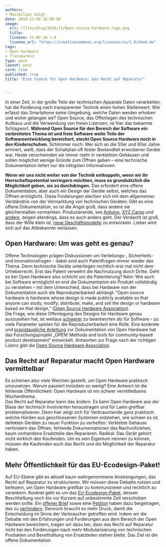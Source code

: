 ```yaml
---
authors:
- Maximilian Voigt
date: 2018-11-06 16:00:00
image:
  src: /files/blog/2018/11/Open-source-hardware-logo.png
  title:
  license: CC-BY-SA 1.0
  license_url: "https://creativecommons.org/licenses/sa/1.0/deed.de"
tags:
- Open Hardware
- Transparenz
type: post
layout: post
card: true
published: true
title: "Eine Chance für Open Hardware: das Recht auf Reparatur"


---
```


In einer Zeit, in der große Teile der technischen Apparate Daten verarbeiten, hat die Forderung nach transparenter Technik einen hohen Stellenwert: Wie erfasst das Smartphone seine Umgebung, welche Daten werden erhoben und wohin gelangen sie? Open Source, das Offenlegen des technischen Aufbaus und die Verwendung von freien Lizenzen, ist hier das bekannte Schlagwort. **Während Open Source für den Bereich der Software ein verbreitetes Thema ist und freie Software weite Teile der Softwareentwicklung bereichert, steckt Open Source Hardware noch in den Kinderschuhen.** Schlimmer noch: Wer sich an die 50er und 60er Jahre erinnert, weiß, dass der Schaltplan oft fester Bestandteil erworbener Geräte war. Heute verschwinden sie immer mehr in verklebten Gehäusen und sollen möglichst wenige Gründe zum Öffnen geben – eine technische Dokumentation liefert nur die nötigsten Informationen.

**Wenn wir uns nicht weiter von der Technik entkoppeln, wenn wir ihr Herrschaftspotential verringern möchten, muss es grundsätzlich die Möglichkeit geben, sie zu durchdringen.** Das erfordert eine offene Dokumentation, aber auch ein Design der Geräte selbst, welches das Öffnen ermöglicht.
Diese Forderungen stechen sich mit dem allgemeinen Verständnis von der Vermarktung von technischen Geräten: Gibt es eine offene Dokumentation, so ist die Angst groß, dass andere sie gleichermaßen vermarkten. Produzierende, wie [Arduino](https://www.arduino.cc/), [XYZ Cargo](http://www.xyzcargo.com/de/ueber/) und [andere](https://timreview.ca/article/136), zeigen allerdings, dass es auch anders geht. Der Verdacht ist groß, dass der Wille klein ist, [neue Geschäftsmodelle](https://openhardware.metajnl.com/articles/10.5334/joh.4/) zu entwickeln. Lieber wird sich auf das Altbekannte verlassen.
## Open Hardware: Um was geht es genau?
Offene Technologien prägen Diskussionen um Verteilungs-, Sicherheits- und Innovationsfragen - dabei sind auch Patentfragen immer wieder das Thema. Denn technische Geräte unterliegen rechtlich erst mal nicht dem Urheberrecht. Erst das Patent verwehrt die Nachnutzung durch Dritte. Geht es bei Open Hardware also schlicht um die Patentierung?
Nein: Wie auch bei Software ermöglicht es erst die Dokumentation ein Produkt vollständig zu verstehen – mit dem Unterschied, dass bei Hardware von der Dokumentation auch die Reproduzierbarkeit abhängt: “Open source hardware is hardware whose design is made publicly available so that anyone can study, modify, distribute, make, and sell the design or hardware based on that design,” ([Open Source Hardware Association](https://www.oshwa.org/definition/)).
<br>Die Frage, wie diese Offenlegung des Designs für Hardware genau auszusehen hat, ist weitaus [schwerer](https://openhardware.metajnl.com/articles/10.5334/joh.7/) zu beantworten als für Software – zu viele Parameter spielen für die Reproduzierbarkeit eine Rolle. Eine konkrete und [praxistaugliche Anleitung](https://opensourcedesign.cc/wiki/index.php/A_guide_to_Open_Source_Hardware) zur Dokumentation von Open Hardware hat das Forschungsprojekt „OPEN! Methods and tools for community-based product development“ entwickelt. Antworten zur Frage nach der richtigen Lizenz gibt die [Open Source Hardware Association](https://www.oshwa.org/faq/).
## Das Recht auf Reparatur macht Open Hardware vermittelbar
Es scheinen also viele Weichen gestellt, um Open Hardware praktisch umzusetzen. Warum passiert trotzdem so wenig? Eine Antwort ist die fehlende Öffentlichkeit: Open Hardware ist ein schwer vermittelbares Nischenthema.
<br>Das Recht auf Reparatur kann das ändern. Es kann Open Hardware aus der Blase der technisch Involvierten heraustragen und für Laien greifbar problematisieren. Denn hier zeigt sich für Verbrauchende ganz praktisch welche Hürden aus geschlossenen Systemen entstehen, wie schwer es ist, defekten Geräten zu neuer Funktion zu verhelfen: Verklebte Gehäuse verhindern das Öffnen, fehlende Dokumentationen das Nachvollziehen, kaum vorhandene Ersatzteile das Reparieren. Radikal: Das Gerät gehört nicht wirklich den Kaufenden. Um es sein Eigentum nennen zu können, müssen die Kaufenden auch das Recht und die Möglichkeit der Reparatur haben.
## Mehr Öffentlichkeit für das EU-Ecodesign-Paket!
Auf EU-Ebene gibt es aktuell kaum wahrgenommene Anstrengungen, das Recht auf Reparatur zu strukturieren. Wir müssen diese Debatte nutzen und befeuern, um Open Hardware greifbar zu kommunizieren und rechtlich zu verankern. Konkret geht es um das [EU-Ecodesign-Paket](http://www.europarl.europa.eu/news/en/headlines/priorities/circular-economy/20170629STO78621/meps-call-for-measures-to-ensure-products-last-longer), dessen Beschließung noch bis vor Kurzem auf unbestimmte Zeit verschoben werden sollte. Ein [offener Brief](http://ecostandard.org/save-the-ecodesign-energy-labelling-package-joint-letter-to-the-european-commission/) sowie eine [Petition](https://weact.campact.de/petitions/recht-auf-reparatur) haben dazu beigetragen, das zu [verhindern](http://ecostandard.org/europe-revives-plans-for-energy-and-resource-efficient-products/). Dennoch braucht es mehr Druck, damit die Entscheidung im Sinne der Verbraucher getroffen wird. Indem wir die Debatte mit den Erfahrungen und Forderungen aus dem Bereich der Open Hardware bereichern, tragen wir dazu bei, dass das Recht auf Reparatur nicht bei den Forderungen nach mehr Modularisierung von technischen Produkten und Bereithaltung von Ersatzteilen stehen bleibt. Das Ziel ist die offene Dokumentation.
